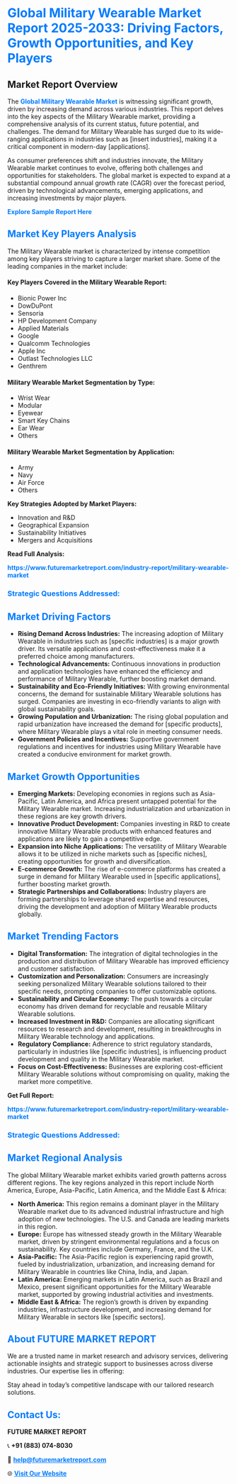<h1 style="color: #007BFF;">Global Military Wearable Market Report 2025-2033: Driving Factors, Growth Opportunities, and Key Players</h1>

<section id="overview">
<h2>Market Report Overview</h2>
<p>The <a href="https://www.futuremarketreport.com/industry-report/military-wearable-market" style="color: #007BFF; text-decoration: none;"><strong>Global Military Wearable Market</strong></a> is witnessing significant growth, driven by increasing demand across various industries. This report delves into the key aspects of the Military Wearable market, providing a comprehensive analysis of its current status, future potential, and challenges. The demand for Military Wearable has surged due to its wide-ranging applications in industries such as [insert industries], making it a critical component in modern-day [applications].</p>
<p>As consumer preferences shift and industries innovate, the Military Wearable market continues to evolve, offering both challenges and opportunities for stakeholders. The global market is expected to expand at a substantial compound annual growth rate (CAGR) over the forecast period, driven by technological advancements, emerging applications, and increasing investments by major players.</p>
</section>

<section id="overview">
<p><a href="https://www.futuremarketreport.com/request-sample/reportId=75086" style="color: #007BFF; text-decoration: none;"><strong>Explore Sample Report Here</strong></a></p>
</section>

<section id="key-players">
<h2 style="color: #007BFF;">Market Key Players Analysis</h2>
<p>The Military Wearable market is characterized by intense competition among key players striving to capture a larger market share. Some of the leading companies in the market include:</p>
<h4>Key Players Covered in the Military Wearable Report:</h4>
<ul><li>Bionic Power Inc</li><li>DowDuPont</li><li>Sensoria</li><li>HP Development Company</li><li>Applied Materials</li><li>Google</li><li>Qualcomm Technologies</li><li>Apple Inc</li><li>Outlast Technologies LLC</li><li>Genthrem</li></ul>
<h4>Military Wearable Market Segmentation by Type:</h4>
<ul><li>Wrist Wear</li><li>Modular</li><li>Eyewear</li><li>Smart Key Chains</li><li>Ear Wear</li><li>Others</li></ul>

<h4>Military Wearable Market Segmentation by Application:</h4>
<ul><li>Army</li><li>Navy</li><li>Air Force</li><li>Others</li></ul>
<p><strong>Key Strategies Adopted by Market Players:</strong></p>
<ul>
<li>Innovation and R&D</li>
<li>Geographical Expansion</li>
<li>Sustainability Initiatives</li>
<li>Mergers and Acquisitions</li>
</ul>
</section>

<section>
<p><strong>Read Full Analysis: </strong></p><a href="https://www.futuremarketreport.com/industry-report/military-wearable-market" style="color: #007BFF; text-decoration: none;"><strong>https://www.futuremarketreport.com/industry-report/military-wearable-market</strong></a>
<h3 style="color: #007BFF;">Strategic Questions Addressed:</h3>
</section>

<section id="driving-factors">
<h2 style="color: #007BFF;">Market Driving Factors</h2>
<ul>
<li><strong>Rising Demand Across Industries:</strong> The increasing adoption of Military Wearable in industries such as [specific industries] is a major growth driver. Its versatile applications and cost-effectiveness make it a preferred choice among manufacturers.</li>
<li><strong>Technological Advancements:</strong> Continuous innovations in production and application technologies have enhanced the efficiency and performance of Military Wearable, further boosting market demand.</li>
<li><strong>Sustainability and Eco-Friendly Initiatives:</strong> With growing environmental concerns, the demand for sustainable Military Wearable solutions has surged. Companies are investing in eco-friendly variants to align with global sustainability goals.</li>
<li><strong>Growing Population and Urbanization:</strong> The rising global population and rapid urbanization have increased the demand for [specific products], where Military Wearable plays a vital role in meeting consumer needs.</li>
<li><strong>Government Policies and Incentives:</strong> Supportive government regulations and incentives for industries using Military Wearable have created a conducive environment for market growth.</li>
</ul>
</section>

<section id="growth-opportunities">
<h2 style="color: #007BFF;">Market Growth Opportunities</h2>
<ul>
<li><strong>Emerging Markets:</strong> Developing economies in regions such as Asia-Pacific, Latin America, and Africa present untapped potential for the Military Wearable market. Increasing industrialization and urbanization in these regions are key growth drivers.</li>
<li><strong>Innovative Product Development:</strong> Companies investing in R&D to create innovative Military Wearable products with enhanced features and applications are likely to gain a competitive edge.</li>
<li><strong>Expansion into Niche Applications:</strong> The versatility of Military Wearable allows it to be utilized in niche markets such as [specific niches], creating opportunities for growth and diversification.</li>
<li><strong>E-commerce Growth:</strong> The rise of e-commerce platforms has created a surge in demand for Military Wearable used in [specific applications], further boosting market growth.</li>
<li><strong>Strategic Partnerships and Collaborations:</strong> Industry players are forming partnerships to leverage shared expertise and resources, driving the development and adoption of Military Wearable products globally.</li>
</ul>
</section>

<section id="trending-factors">
<h2 style="color: #007BFF;">Market Trending Factors</h2>
<ul>
<li><strong>Digital Transformation:</strong> The integration of digital technologies in the production and distribution of Military Wearable has improved efficiency and customer satisfaction.</li>
<li><strong>Customization and Personalization:</strong> Consumers are increasingly seeking personalized Military Wearable solutions tailored to their specific needs, prompting companies to offer customizable options.</li>
<li><strong>Sustainability and Circular Economy:</strong> The push towards a circular economy has driven demand for recyclable and reusable Military Wearable solutions.</li>
<li><strong>Increased Investment in R&D:</strong> Companies are allocating significant resources to research and development, resulting in breakthroughs in Military Wearable technology and applications.</li>
<li><strong>Regulatory Compliance:</strong> Adherence to strict regulatory standards, particularly in industries like [specific industries], is influencing product development and quality in the Military Wearable market.</li>
<li><strong>Focus on Cost-Effectiveness:</strong> Businesses are exploring cost-efficient Military Wearable solutions without compromising on quality, making the market more competitive.</li>
</ul>
</section>

<section>
<p><strong>Get Full Report: </strong></p><a href="https://www.futuremarketreport.com/industry-report/military-wearable-market" style="color: #007BFF; text-decoration: none;"><strong>https://www.futuremarketreport.com/industry-report/military-wearable-market</strong></a>
<h3 style="color: #007BFF;">Strategic Questions Addressed:</h3>
</section>


<section id="regional-analysis">
<h2 style="color: #007BFF;">Market Regional Analysis</h2>
<p>The global Military Wearable market exhibits varied growth patterns across different regions. The key regions analyzed in this report include North America, Europe, Asia-Pacific, Latin America, and the Middle East & Africa:</p>
<ul>
<li><strong>North America:</strong> This region remains a dominant player in the Military Wearable market due to its advanced industrial infrastructure and high adoption of new technologies. The U.S. and Canada are leading markets in this region.</li>
<li><strong>Europe:</strong> Europe has witnessed steady growth in the Military Wearable market, driven by stringent environmental regulations and a focus on sustainability. Key countries include Germany, France, and the U.K.</li>
<li><strong>Asia-Pacific:</strong> The Asia-Pacific region is experiencing rapid growth, fueled by industrialization, urbanization, and increasing demand for Military Wearable in countries like China, India, and Japan.</li>
<li><strong>Latin America:</strong> Emerging markets in Latin America, such as Brazil and Mexico, present significant opportunities for the Military Wearable market, supported by growing industrial activities and investments.</li>
<li><strong>Middle East & Africa:</strong> The region’s growth is driven by expanding industries, infrastructure development, and increasing demand for Military Wearable in sectors like [specific sectors].</li>
</ul>
</section>

<footer>
<h2 style="color: #007BFF;">About FUTURE MARKET REPORT</h2>
<p>We are a trusted name in market research and advisory services, delivering actionable insights and strategic support to businesses across diverse industries. Our expertise lies in offering:</p>

<p>Stay ahead in today’s competitive landscape with our tailored research solutions.</p>

<h2 style="color: #007BFF;">Contact Us:</h2>
<p><strong>FUTURE MARKET REPORT</strong></p>
<p>📞 <strong>+91 (883) 074-8030</strong></p>
<p>📧 <strong><a href="mailto:help@futuremarketreport.com" style="color: #007BFF;">help@futuremarketreport.com</a></strong></p>
<p>🌐 <strong><a href="https://www.futuremarketreport.com/" style="color: #007BFF;">Visit Our Website</a></strong></p>
</footer>